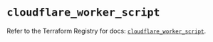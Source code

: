 # `cloudflare_worker_script`

Refer to the Terraform Registry for docs: [`cloudflare_worker_script`](https://registry.terraform.io/providers/cloudflare/cloudflare/4.38.0/docs/resources/worker_script).
